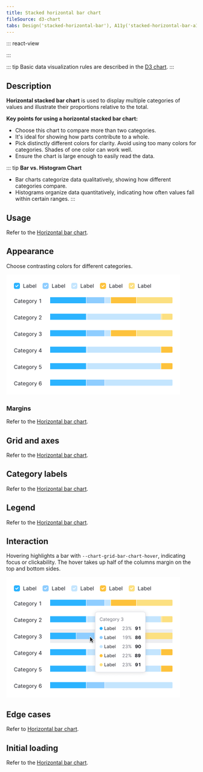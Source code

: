 ```yaml
---
title: Stacked horizontal bar chart
fileSource: d3-chart
tabs: Design('stacked-horizontal-bar'), A11y('stacked-horizontal-bar-a11y'), API('stacked-horizontal-bar-api'), Examples('stacked-horizontal-bar-d3-code'), Changelog('d3-chart-changelog')
---
```


::: react-view

<script lang="tsx">
import React from 'react';
import PlaygroundGeneration from '@components/PlaygroundGeneration';
import { chartPlayground } from '@components/ChartPlayground';
import { Chart, BarChartProps } from '@semcore/d3-chart';

const data = [...Array(5).keys()].map((d, i) => ({
  x: i,
  Line1: Math.random() * 10,
  Line2: Math.random() * 10,
  Line3: Math.random() * 10,
}));

const App = PlaygroundGeneration((preview) => {
  const { select, radio, label, bool } = preview('Chart.Bar');

  const {
    direction,
    alignItems,
    justifyContent,
    showXAxis,
    showYAxis,
    showTooltip,
    showTotalInTooltip,
    showLegend,
    legendProps,
    patterns,
  } = chartPlayground(
    { select, radio, label, bool },
    { invertAxis: true, showTotalInTooltip: true },
  );

  const chartProps: BarChartProps = {
    data,
    groupKey: 'x',
    plotWidth: 300,
    plotHeight: 300,
    showTotalInTooltip,
    direction,
    showTooltip,
    showXAxis,
    showYAxis,
    alignItems,
    justifyContent,
    patterns,
  };

  if (showLegend) {
    chartProps.legendProps = legendProps;
  } else {
    chartProps.showLegend = false;
  }

  return <Chart.Bar {...chartProps} type={'stack'} invertAxis={true} />;
}, {filterProps: ['data']});
</script>

:::

::: tip
Basic data visualization rules are described in the [D3 chart](/data-display/d3-chart/d3-chart).
:::

## Description

**Horizontal stacked bar chart** is used to display multiple categories of values and illustrate their proportions relative to the total.

**Key points for using a horizontal stacked bar chart:**

- Choose this chart to compare more than two categories.
- It's ideal for showing how parts contribute to a whole.
- Pick distinctly different colors for clarity. Avoid using too many colors for categories. Shades of one color can work well.
- Ensure the chart is large enough to easily read the data.

::: tip
**Bar vs. Histogram Chart**

- Bar charts categorize data qualitatively, showing how different categories compare.
- Histograms organize data quantitatively, indicating how often values fall within certain ranges.
:::

## Usage

Refer to the [Horizontal bar chart](/data-display/bar-horizontal/bar-horizontal#usage).

## Appearance

Choose contrasting colors for different categories.

![bar-chart stacked](static/stacked.png)

### Margins

Refer to the [Horizontal bar chart](/data-display/bar-horizontal/bar-horizontal#margins).

## Grid and axes

Refer to the [Horizontal bar chart](/data-display/bar-horizontal/bar-horizontal#grid-and-axes).

## Category labels

Refer to the [Horizontal bar chart](/data-display/bar-horizontal/bar-horizontal#category-labels).

## Legend

Refer to the [Horizontal bar chart](/data-display/bar-horizontal/bar-horizontal#legend).

## Interaction

Hovering highlights a bar with `--chart-grid-bar-chart-hover`, indicating focus or clickability. The hover takes up half of the columns margin on the top and bottom sides.

![stacked bar chart](static/hover.png)

## Edge cases

Refer to [Horizontal bar chart](/data-display/bar-horizontal/bar-horizontal#edge-cases).

## Initial loading

Refer to the [Horizontal bar chart](/data-display/bar-horizontal/bar-horizontal#initial-loading).
